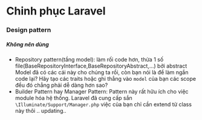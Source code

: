 # Chinh phục Laravel

### Design pattern
##### Không nên dùng
- Repository pattern(tầng model): làm rối code hơn, thừa 1 số file(BaseRepositoryInterface,BaseRepositoryAbstract,...) bởi abstract Model đã có các cái này cho chúng ta rồi, còn bạn nói là để làm ngắn code lại? Hãy tạo các traits hoặc ghi thẳng vào `model` của bạn các scope đều đó chẳng phải dễ dàng hơn sao?
- Builder Pattern hay Manager Pattern: Pattern này rất hữu ích cho việc module hóa hệ thống. Laravel đã cung cấp sắn `\Illuminate/Support/Manager.php` việc của bạn chỉ cần extend từ class này thôi
.. updating..
